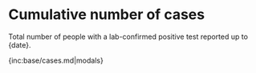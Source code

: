 # Cumulative number of cases 

Total number of people with a lab-confirmed positive test reported up to {date}.

{inc:base/cases.md|modals}